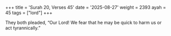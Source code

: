 +++
title = 'Surah 20, Verses 45'
date = '2025-08-27'
weight = 2393
ayah = 45
tags = ["lord"]
+++

They both pleaded, “Our Lord! We fear that he may be quick to harm us or act tyrannically.”